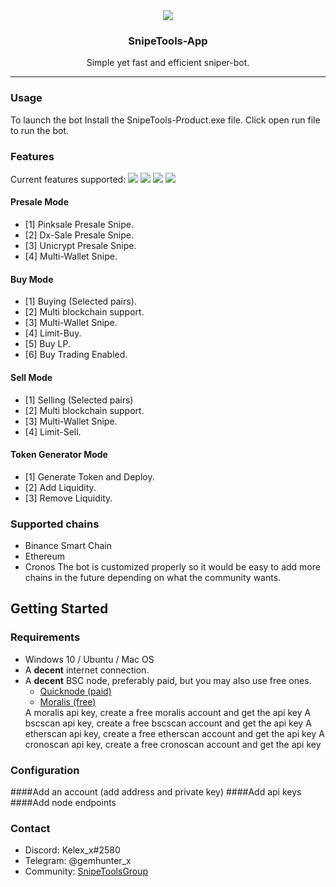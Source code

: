 <div align="center">
    <img src="https://i.imgur.com/YaSmfqY.jpg">
    <h3 align="center">SnipeTools-App</h3>
    <p align="center">
        Simple yet fast and efficient sniper-bot.
        <hr>
    </p>
</div>

### Usage
To launch the bot Install the SnipeTools-Product.exe file. Click open run file to run the bot.

### Features

Current features supported:
<img src="https://i.imgur.com/h8Aohyo.png">
<img src="https://i.imgur.com/vaV4pWU.png">
<img src="https://i.imgur.com/VGdB3ke.png">
<img src="https://i.imgur.com/S7v3BFC.png">
#### Presale Mode
- [1] Pinksale Presale Snipe.
- [2] Dx-Sale Presale Snipe.
- [3] Unicrypt Presale Snipe.
- [4] Multi-Wallet Snipe.
#### Buy Mode
- [1] Buying (Selected pairs).
- [2] Multi blockchain support.
- [3] Multi-Wallet Snipe. 
- [4] Limit-Buy.
- [5] Buy LP.
- [6] Buy Trading Enabled.
#### Sell Mode
- [1] Selling (Selected pairs)
- [2] Multi blockchain support.
- [3] Multi-Wallet Snipe. 
- [4] Limit-Sell.
#### Token Generator Mode
- [1] Generate Token and Deploy.
- [2] Add Liquidity.
- [3] Remove Liquidity.


### Supported chains
- Binance Smart Chain
- Ethereum
- Cronos
The bot is customized properly so it would be easy to add more chains in the future depending on what the community wants.

## Getting Started
### Requirements
<ul>
    <li>Windows 10 / Ubuntu / Mac OS</li>
	<li>A <b>decent</b> internet connection.</li>
	<li>
		A <b>decent</b> BSC node, preferably paid, but you may also use free ones.
		<ul>
			<li><a href="https://www.quicknode.com/">Quicknode (paid)</a></li>
			<li><a href="https://www.moralis.io/">Moralis (free)</a></li>
		</ul>
    A moralis api key, create a free moralis account and get the api key
    A bscscan api key, create a free bscscan account and get the api key
    A etherscan api key, create a free etherscan account and get the api key
    A cronoscan api key, create a free cronoscan account and get the api key
	</li>
</ul>

### Configuration
####Add an account (add address and private key)
####Add api keys
####Add node endpoints

### Contact
<ul>
	<li>Discord: Kelex_x#2580</li>
	<li>Telegram: @gemhunter_x</li>
  <li>Community: <a href="https://t.me/snipetoolsgroup">SnipeToolsGroup</a></li>
</ul>
